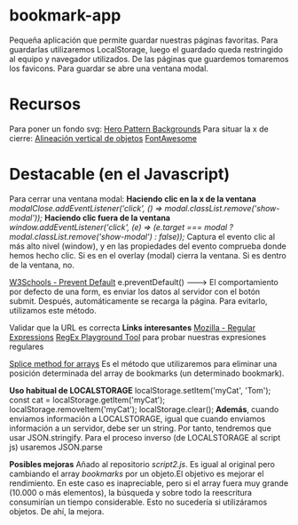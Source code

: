 # bookmark-app
Pequeña aplicación que permite guardar nuestras páginas favoritas. Para guardarlas utilizaremos LocalStorage, luego el guardado queda restringido al equipo y navegador utilizados.
De las páginas que guardemos tomaremos los favicons.
Para guardar se abre una ventana modal.

# Recursos
Para poner un fondo svg:
[Hero Pattern Backgrounds](https://www.heropatterns.com/)
Para situar la x de cierre:
[Alineación vertical de objetos](https://www.w3schools.com/cssref/pr_pos_vertical-align.asp)
[FontAwesome](https://fontawesome.com/icons?d=gallery&q=close&m=free)

# Destacable (en el Javascript)
Para cerrar una ventana modal:
**Haciendo clic en la x de la ventana**
*modalClose.addEventListener('click', () => modal.classList.remove('show-modal'));*
**Haciendo clic fuera de la ventana**
*window.addEventListener('click', (e) => (e.target === modal ? modal.classList.remove('show-modal') : false));*
Captura el evento clic al más alto nivel (window), y en las propiedades del evento comprueba donde hemos hecho clic. Si es en el overlay (modal) cierra la ventana. Si es dentro de la ventana, no.

[W3Schools - Prevent Default](https://www.w3schools.com/jsref/event_preventdefault.asp)
e.preventDefault() ---> El comportamiento por defecto de una form, es enviar los datos al servidor con el botón submit. Después, automáticamente se recarga la página. Para evitarlo, utilizamos este método.

Validar que la URL es correcta
**Links interesantes**
[Mozilla - Regular Expressions](https://developer.mozilla.org/en-US/docs/Web/JavaScript/Guide/Regular_Expressions)
[RegEx Playground Tool](https://regexr.com/) para probar nuestras expresiones regulares

[Splice method for arrays](https://developer.mozilla.org/en-US/docs/Web/JavaScript/Reference/Global_Objects/Array/splice)
Es el método que utilizaremos para eliminar una posición determinada del array de bookmarks (un determinado bookmark).

**Uso habitual de LOCALSTORAGE**
localStorage.setItem('myCat', 'Tom');
const cat = localStorage.getItem('myCat');
localStorage.removeItem('myCat');
localStorage.clear();
**Además**, cuando enviamos información a LOCALSTORAGE, igual que cuando enviamos información a un servidor, debe ser un string. Por tanto, tendremos que usar JSON.stringify.
Para el proceso inverso (de LOCALSTORAGE al script js) usaremos JSON.parse

**Posibles mejoras**
Añado al repositorio *script2.js*. Es igual al original pero cambiando el array *bookmarks* por un objeto.El objetivo es mejorar el rendimiento.
En este caso es inapreciable, pero si el array fuera muy grande (10.000 o más elementos), la búsqueda y sobre todo la reescritura consumirían un tiempo considerable. Esto no sucedería si utilizáramos objetos. De ahí, la mejora.